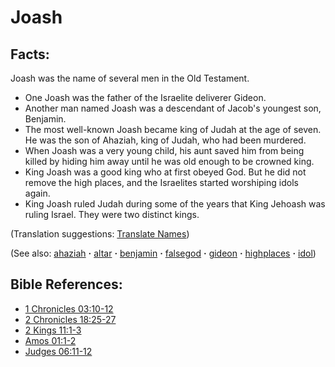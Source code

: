 # Joash #

## Facts: ##

Joash was the name of several men in the Old Testament.

* One Joash was the father of the Israelite deliverer Gideon.
* Another man named Joash was a descendant of Jacob's youngest son, Benjamin.
* The most well-known Joash became king of Judah at the age of seven. He was the son of Ahaziah, king of Judah, who had been murdered. 
* When Joash was a very young child, his aunt saved him from being killed by hiding him away until he was old enough to be crowned king.
* King Joash was a good king who at first obeyed God. But he did not remove the high places, and the Israelites started worshiping idols again.   
* King Joash ruled Judah during some of the years that King Jehoash was ruling Israel. They were two distinct kings.

(Translation suggestions: [Translate Names](https://git.door43.org/Door43/en-ta-translate-vol1/src/master/content/translate_names.md))

(See also: [ahaziah](../other/ahaziah.md) **·** [altar](../other/altar.md) **·** [benjamin](../other/benjamin.md) **·** [falsegod](../kt/falsegod.md) **·** [gideon](../other/gideon.md) **·** [highplaces](../other/highplaces.md) **·** [idol](../other/idol.md))

## Bible References: ##

* [1 Chronicles 03:10-12](https://door43.org/en/bible/notes/1ch/03/10)
* [2 Chronicles 18:25-27](https://door43.org/en/bible/notes/2ch/18/25)
* [2 Kings 11:1-3](https://door43.org/en/bible/notes/2ki/11/01)
* [Amos 01:1-2](https://door43.org/en/bible/notes/amo/01/01)
* [Judges 06:11-12](https://door43.org/en/bible/notes/jdg/06/11)

